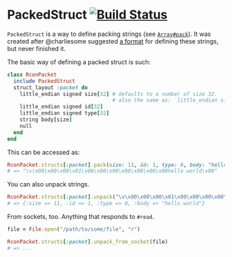 # PackedStruct [![Build Status](https://travis-ci.org/redjazz96/packed_struct.png?branch=master)](https://travis-ci.org/redjazz96/packed_struct)

`PackedStruct` is a way to define packing strings (see [`Array#pack`](http://ruby-doc.org/core-2.0/Array.html#method-i-pack)).
It was created after @charliesome suggested [a format](https://gist.github.com/redjazz96/6dda0554f62e4f77253a) for defining these strings, but never finished it.

The basic way of defining a packed struct is such:

```Ruby
class RconPacket
  include PackedStruct
  struct_layout :packet do
    little_endian signed size[32] # defaults to a number of size 32.
                                  # also the same as: `little_endian signed long size`
    little_endian signed id[32]
    little_endian signed type[32]
    string body[size]
    null
  end
end
```

This can be accessed as:

```Ruby
RconPacket.structs[:packet].pack(size: 11, id: 1, type: 0, body: "hello world")
# => "\v\x00\x00\x00\x01\x00\x00\x00\x00\x00\x00\x00hello world\x00"
```

You can also unpack strings.

```Ruby
RconPacket.structs[:packet].unpack("\v\x00\x00\x00\x01\x00\x00\x00\x00\x00\x00\x00hello world\x00")
# => {:size => 11, :id => 1, :type => 0, :body => "hello world"}
```

From sockets, too.  Anything that responds to `#read`.

```Ruby
file = File.open("/path/to/some/file", "r")

RconPacket.structs[:packet].unpack_from_socket(file)
# => ...
```

